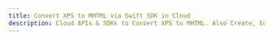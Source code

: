 ---title: Convert XPS to MHTML via Swift SDK in Clouddescription: Cloud APIs & SDKs to Convert XPS to MHTML. Also Create, Edit & Render Microsoft Word & OpenOffice documents in the Cloud.---